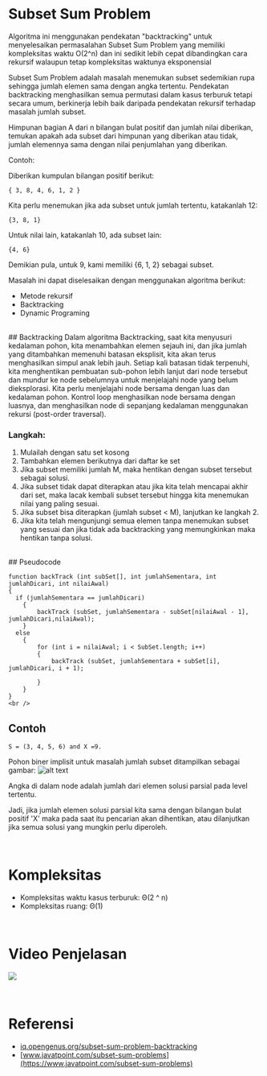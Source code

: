 # Subset Sum Problem
Algoritma ini menggunakan pendekatan "backtracking" untuk menyelesaikan permasalahan Subset Sum Problem yang memiliki kompleksitas waktu O(2^n) dan ini sedikit lebih cepat dibandingkan cara rekursif walaupun tetap kompleksitas waktunya eksponensial

Subset Sum Problem adalah masalah menemukan subset sedemikian rupa sehingga jumlah elemen sama dengan angka tertentu. Pendekatan backtracking menghasilkan semua permutasi dalam kasus terburuk tetapi secara umum, berkinerja lebih baik daripada pendekatan rekursif terhadap masalah jumlah subset.

Himpunan bagian A dari n bilangan bulat positif dan jumlah nilai diberikan, temukan apakah ada subset dari himpunan yang diberikan atau tidak, jumlah elemennya sama dengan nilai penjumlahan yang diberikan.

Contoh:

Diberikan kumpulan bilangan positif berikut:
```
{ 3, 8, 4, 6, 1, 2 }
```
Kita perlu menemukan jika ada subset untuk jumlah tertentu, katakanlah 12:
```
{3, 8, 1}
```
Untuk nilai lain, katakanlah 10, ada subset lain:
```
{4, 6}
```
Demikian pula, untuk 9, kami memiliki {6, 1, 2} sebagai subset.

Masalah ini dapat diselesaikan dengan menggunakan algoritma berikut:

- Metode rekursif
- Backtracking
- Dynamic Programing
<br />
## Backtracking
Dalam algoritma Backtracking, saat kita menyusuri kedalaman pohon, kita menambahkan elemen sejauh ini, dan jika jumlah yang ditambahkan memenuhi batasan eksplisit, kita akan terus menghasilkan simpul anak lebih jauh. Setiap kali batasan tidak terpenuhi, kita menghentikan pembuatan sub-pohon lebih lanjut dari node tersebut dan mundur ke node sebelumnya untuk menjelajahi node yang belum dieksplorasi. Kita perlu menjelajahi node bersama dengan luas dan kedalaman pohon. Kontrol loop menghasilkan node bersama dengan luasnya, dan menghasilkan node di sepanjang kedalaman menggunakan rekursi  (post-order traversal).

### Langkah:

1. Mulailah dengan satu set kosong
2. Tambahkan elemen berikutnya dari daftar ke set
3. Jika subset memiliki jumlah M, maka hentikan dengan subset tersebut sebagai solusi.
4. Jika subset tidak dapat diterapkan atau jika kita telah mencapai akhir dari set, maka lacak kembali subset tersebut hingga kita menemukan nilai yang paling sesuai.
5. Jika subset bisa diterapkan (jumlah subset < M), lanjutkan ke langkah 2.
6. Jika kita telah mengunjungi semua elemen tanpa menemukan subset yang sesuai dan jika tidak ada backtracking yang memungkinkan maka hentikan tanpa solusi.
<br />
## Pseudocode

```
function backTrack (int subSet[], int jumlahSementara, int jumlahDicari, int nilaiAwal)
{
  if (jumlahSementara == jumlahDicari)
    {
        backTrack (subSet, jumlahSementara - subSet[nilaiAwal - 1], jumlahDicari,nilaiAwal);
    }
  else
    {
        for (int i = nilaiAwal; i < SubSet.length; i++)
	    {
	        backTrack (subSet, jumlahSementara + subSet[i], jumlahDicari, i + 1);

	    }
    }
}
<br />
```
## Contoh
```
S = (3, 4, 5, 6) and X =9.
```
Pohon biner implisit untuk masalah jumlah subset ditampilkan sebagai gambar:
![alt text](https://static.javatpoint.com/tutorial/daa/images/subset-sum-problems2.png)

Angka di dalam node adalah jumlah dari elemen solusi parsial pada level tertentu.

Jadi, jika jumlah elemen solusi parsial kita sama dengan bilangan bulat positif 'X' maka pada saat itu pencarian akan dihentikan, atau dilanjutkan jika semua solusi yang mungkin perlu diperoleh.

<br />

# Kompleksitas
- Kompleksitas waktu kasus terburuk: Θ(2 ^ n)
- Kompleksitas ruang: Θ(1)

<br />

# Video Penjelasan
[![](http://img.youtube.com/vi/kyLxTdsT8ws/0.jpg)](http://www.youtube.com/watch?v=kyLxTdsT8ws "Sum Of Subsets Problem - Backtracking")

<br />

# Referensi
- [iq.opengenus.org/subset-sum-problem-backtracking](https://iq.opengenus.org/subset-sum-problem-backtracking/#:~:text=Algorithms%20backtracking&text=Subset%20sum%20problem%20is%20the,approach%20towards%20subset%20sum%20problem.)
- [www.javatpoint.com/subset-sum-problems](https://www.javatpoint.com/subset-sum-problems)

